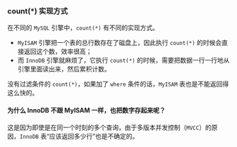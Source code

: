 ### count(*) 实现方式

在不同的 `MySQL` 引擎中，`count(*)` 有不同的实现方式。
- `MyISAM` 引擎把一个表的总行数存在了磁盘上，因此执行 `count(*)` 的时候会直接返回这个数，效率很高；
- 而 `InnoDB` 引擎就麻烦了，它执行 `count(*)` 的时候，需要把数据一行一行地从引擎里面读出来，然后累积计数。

没有过滤条件的 `count(*)`，如果加了 `where` 条件的话，`MyISAM` 表也是不能返回得这么快的。


#### 为什么 InnoDB 不跟 MyISAM 一样，也把数字存起来呢？

这是因为即使是在同一个时刻的多个查询，由于多版本并发控制（`MVCC`）的原因，`InnoDB` 表“应该返回多少行”也是不确定的。